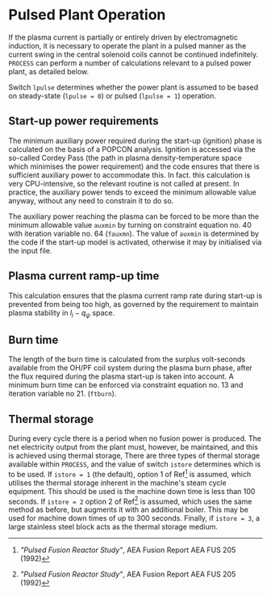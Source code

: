 # Pulsed Plant Operation

If the plasma current is partially or entirely driven by electromagnetic induction, it is necessary to operate the plant in a pulsed manner as the current swing in the central solenoid coils cannot be continued indefinitely. `PROCESS` can perform a number of calculations relevant to a pulsed power plant, as detailed below.

Switch `lpulse` determines whether the power plant is assumed to be based on steady-state (`lpulse = 0`) or pulsed (`lpulse = 1`) operation.

## Start-up power requirements

The minimum auxiliary power required during the start-up (ignition) phase is calculated on the basis of a POPCON analysis. Ignition is accessed via the so-called Cordey Pass (the path in plasma density-temperature space which minimises the power requirement) and the code ensures that there is sufficient auxiliary power to accommodate this. In fact. this calculation is very CPU-intensive, so the relevant routine is not called at present. In practice, the auxiliary power tends to exceed the minimum allowable value anyway, without any need to constrain it to do so.

The auxiliary power reaching the plasma can be forced to be more than the minimum allowable value `auxmin` by turning on constraint equation no. 40 with iteration variable no. 64 (`fauxmn`). The value of `auxmin` is determined by the code if the start-up model is activated, otherwise it may by initialised via the input file.

## Plasma current ramp-up time

This calculation ensures that the plasma current ramp rate during start-up is prevented from being too high, as governed by the requirement to maintain plasma stability in $l_i - q_\psi$ space.

## Burn time

The length of the burn time is calculated from the surplus volt-seconds available from the OH/PF coil system during the plasma burn phase, after the flux required during the plasma start-up is taken into account. A minimum burn time can be enforced via constraint equation no. 13 and iteration variable no 21. (`ftburn`).

## Thermal storage

During every cycle there is a period when no fusion power is produced. The net electricity output from the plant must, however, be maintained, and this is achieved using thermal storage, There are three types of thermal storage available within `PROCESS`, and the value of switch `istore` determines which is to be used. If `istore = 1` (the default), option 1 of Ref[^1] is assumed, which utilises the thermal storage inherent in the machine's steam cycle equipment. This should be used is the machine down time is less than 100 seconds. If `istore = 2` option 2 of Ref[^1] is assumed, which uses the same method as before, but augments it with an additional boiler. This may be used for machine down times of up to 300 seconds. Finally, if `istore = 3`, a large stainless steel block acts as the thermal storage medium.

[^1]: *"Pulsed Fusion Reactor Study"*, AEA Fusion Report AEA FUS 205 (1992)